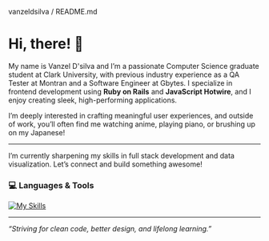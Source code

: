 vanzeldsilva / README.md

# Hi, there! 👋

My name is Vanzel D'silva and I’m a passionate Computer Science graduate student at Clark University, with previous industry experience as a QA Tester at Montran and a Software Engineer at Gbytes. I specialize in frontend development using **Ruby on Rails** and **JavaScript Hotwire**, and I enjoy creating sleek, high-performing applications.

I’m deeply interested in crafting meaningful user experiences, and outside of work, you’ll often find me watching anime, playing piano, or brushing up on my Japanese!

---

I’m currently sharpening my skills in full stack development and data visualization. Let’s connect and build something awesome!

### 💻 Languages & Tools
[![My Skills](https://skillicons.dev/icons?i=js,html,css,wasm)](https://skillicons.dev)

---

_“Striving for clean code, better design, and lifelong learning.”_
